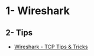 # 1- Wireshark 
## 2- Tips 
* [Wireshark - TCP Tips & Tricks](https://www.linkedin.com/pulse/wireshark-tcp-tips-tricks-harinder-seera)
